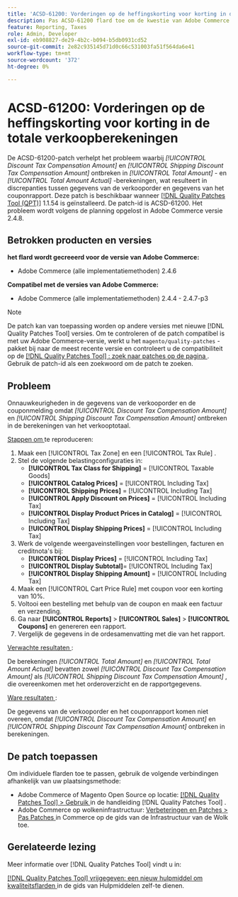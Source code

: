 ```yaml
---
title: 'ACSD-61200: Vorderingen op de heffingskorting voor korting in de totale verkoopberekeningen'
description: Pas ACSD-61200 flard toe om de kwestie van Adobe Commerce te bevestigen waar * [!UICONTROL Discount Tax Compensation Amount]* en * [!UICONTROL Shipping Discount Tax Compensation Amount]* in verkoop totale berekeningen ontbreken, veroorzakend discrepanties tussen de gegevens van de verkooporde en couponrapport.
feature: Reporting, Taxes
role: Admin, Developer
exl-id: eb908827-de29-4b2c-b094-b5db0931cd52
source-git-commit: 2e82c935145d71d0c66c531003fa51f564da6e41
workflow-type: tm+mt
source-wordcount: '372'
ht-degree: 0%

---
```


# ACSD-61200: Vorderingen op de heffingskorting voor korting in de totale verkoopberekeningen

De ACSD-61200-patch verhelpt het probleem waarbij *[!UICONTROL Discount Tax Compensation Amount]* en *[!UICONTROL Shipping Discount Tax Compensation Amount]* ontbreken in *[!UICONTROL Total Amount]* - en *[!UICONTROL Total Amount Actual]* -berekeningen, wat resulteert in discrepanties tussen gegevens van de verkooporder en gegevens van het couponrapport. Deze patch is beschikbaar wanneer [[!DNL Quality Patches Tool (QPT)]](/help/tools/quality-patches-tool/quality-patches-tool-to-self-serve-quality-patches.md) 1.1.54 is geïnstalleerd. De patch-id is ACSD-61200. Het probleem wordt volgens de planning opgelost in Adobe Commerce versie 2.4.8.

## Betrokken producten en versies

**het flard wordt gecreeerd voor de versie van Adobe Commerce:**

- Adobe Commerce (alle implementatiemethoden) 2.4.6

**Compatibel met de versies van Adobe Commerce:**

- Adobe Commerce (alle implementatiemethoden) 2.4.4 - 2.4.7-p3

>[!NOTE]
>
>De patch kan van toepassing worden op andere versies met nieuwe [!DNL Quality Patches Tool] versies. Om te controleren of de patch compatibel is met uw Adobe Commerce-versie, werkt u het `magento/quality-patches` -pakket bij naar de meest recente versie en controleert u de compatibiliteit op de [[!DNL Quality Patches Tool] : zoek naar patches op de pagina ](https://experienceleague.adobe.com/tools/commerce-quality-patches/index.html) . Gebruik de patch-id als een zoekwoord om de patch te zoeken.

## Probleem

Onnauwkeurigheden in de gegevens van de verkooporder en de couponmelding omdat *[!UICONTROL Discount Tax Compensation Amount]* en *[!UICONTROL Shipping Discount Tax Compensation Amount]* ontbreken in de berekeningen van het verkooptotaal.

<u> Stappen om </u> te reproduceren:

1. Maak een [!UICONTROL Tax Zone] en een [!UICONTROL Tax Rule] .
1. Stel de volgende belastingconfiguraties in:
   - **[!UICONTROL Tax Class for Shipping]** = [!UICONTROL Taxable Goods]
   - **[!UICONTROL Catalog Prices]** = [!UICONTROL Including Tax]
   - **[!UICONTROL Shipping Prices]** = [!UICONTROL Including Tax]
   - **[!UICONTROL Apply Discount on Prices]** = [!UICONTROL Including Tax]
   - **[!UICONTROL Display Product Prices in Catalog]** = [!UICONTROL Including Tax]
   - **[!UICONTROL Display Shipping Prices]** = [!UICONTROL Including Tax]
1. Werk de volgende weergaveinstellingen voor bestellingen, facturen en creditnota&#39;s bij:
   - **[!UICONTROL Display Prices]** = [!UICONTROL Including Tax]
   - **[!UICONTROL Display Subtotal]**= [!UICONTROL Including Tax]
   - **[!UICONTROL Display Shipping Amount]** = [!UICONTROL Including Tax]
1. Maak een [!UICONTROL Cart Price Rule] met coupon voor een korting van 10%.
1. Voltooi een bestelling met behulp van de coupon en maak een factuur en verzending.
1. Ga naar **[!UICONTROL Reports]** > **[!UICONTROL Sales]** > **[!UICONTROL Coupons]** en genereren een rapport.
1. Vergelijk de gegevens in de ordesamenvatting met die van het rapport.

<u> Verwachte resultaten </u>:

De berekeningen *[!UICONTROL Total Amount]* en *[!UICONTROL Total Amount Actual]* bevatten zowel *[!UICONTROL Discount Tax Compensation Amount]* als *[!UICONTROL Shipping Discount Tax Compensation Amount]* , die overeenkomen met het orderoverzicht en de rapportgegevens.

<u> Ware resultaten </u>:

De gegevens van de verkooporder en het couponrapport komen niet overeen, omdat *[!UICONTROL Discount Tax Compensation Amount]* en *[!UICONTROL Shipping Discount Tax Compensation Amount]* ontbreken in berekeningen.

## De patch toepassen

Om individuele flarden toe te passen, gebruik de volgende verbindingen afhankelijk van uw plaatsingsmethode:

- Adobe Commerce of Magento Open Source op locatie: [[!DNL Quality Patches Tool]  > Gebruik ](/help/tools/quality-patches-tool/usage.md) in de handleiding [!DNL Quality Patches Tool] .
- Adobe Commerce op wolkeninfrastructuur: [ Verbeteringen en Patches > Pas Patches ](https://experienceleague.adobe.com/docs/commerce-cloud-service/user-guide/develop/upgrade/apply-patches.html) in Commerce op de gids van de Infrastructuur van de Wolk toe.

## Gerelateerde lezing

Meer informatie over [!DNL Quality Patches Tool] vindt u in:

[[!DNL Quality Patches Tool]  vrijgegeven: een nieuw hulpmiddel om kwaliteitsflarden ](https://experienceleague.adobe.com/en/docs/commerce-knowledge-base/kb/announcements/commerce-announcements/magento-quality-patches-released-new-tool-to-self-serve-quality-patches) in de gids van Hulpmiddelen zelf-te dienen.
